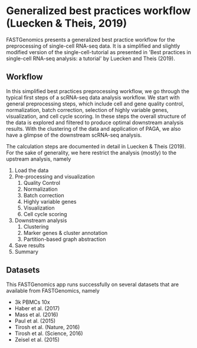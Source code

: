 # Generalized best practices workflow (Luecken & Theis, 2019)
FASTGenomics presents a generalized best practice workflow for the preprocessing of single-cell RNA-seq data. It is a simplified and slightly modified version of the single-cell-tutorial as presented in 'Best practices in single-cell RNA-seq analysis: a tutorial' by Luecken and Theis (2019).


## Workflow
In this simplified best practices preprocessing workflow, we go through the typical first steps of a scRNA-seq data analysis workflow. We start with general preprocessing steps, which include cell and gene quality control, normalization, batch correction, selection of highly variable genes, visualization, and cell cycle scoring. In these steps the overall structure of the data is explored and filtered to produce optimal downstream analysis results. With the clustering of the data and application of PAGA, we also have a glimpse of the downstream scRNA-seq analysis.

The calculation steps are documented in detail in Luecken & Theis (2019). For the sake of generality, we here restrict the analysis (mostly) to the upstream analysis, namely
1. Load the data
2. Pre-processing and visualization
	1. Quality Control
	2. Normalization
	3. Batch correction
	4. Highly variable genes
	5. Visualization
	6. Cell cycle scoring
3. Downstream analysis
	1. Clustering
	2. Marker genes & cluster annotation
	3. Partition-based graph abstraction
4. Save results
5. Summary


## Datasets
This FASTGenomics app runs successfully on several datasets that are available from FASTGenomics, namely
* 3k PBMCs 10x
* Haber et al. (2017)
* Mass et al. (2016)
* Paul et al. (2015)
* Tirosh et al. (Nature, 2016)
* Tirosh et al. (Science, 2016)
* Zeisel et al. (2015)